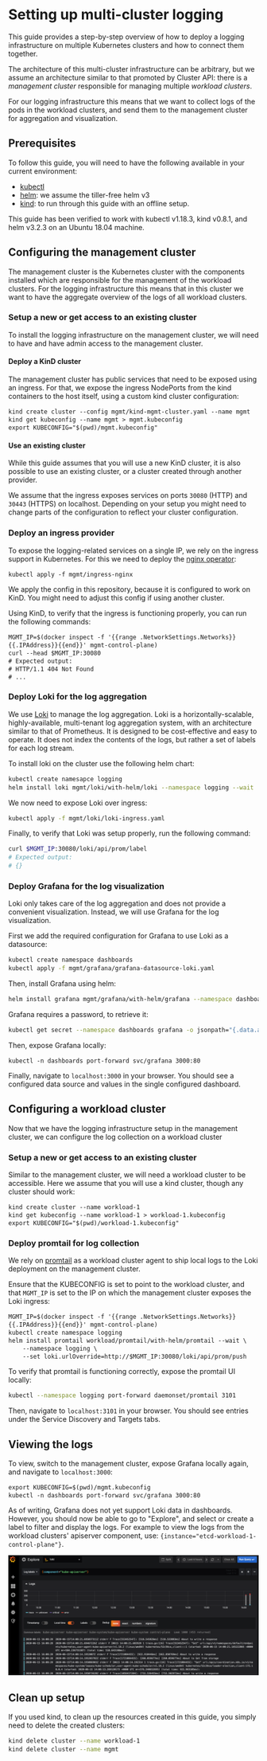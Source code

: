 # Setting up multi-cluster logging

This guide provides a step-by-step overview of how to deploy a logging 
infrastructure on multiple Kubernetes clusters and how to connect them together.

The architecture of this multi-cluster infrastructure can be arbitrary, but we
assume an architecture similar to that promoted by Cluster API: there is a 
_management cluster_ responsible for managing multiple _workload clusters_.

For our logging infrastructure this means that we want to collect logs of the 
pods in the workload clusters, and send them to the management cluster for 
aggregation and visualization. 

## Prerequisites 

To follow this guide, you will need to have the following available in your 
current environment:

- [kubectl](https://kubernetes.io/docs/tasks/tools/install-kubectl/)
- [helm](https://helm.sh/docs/intro/install/): we assume the tiller-free helm v3
- [kind](https://kind.sigs.k8s.io/docs/user/quick-start/): to run through this 
  guide with an offline setup. 

This guide has been verified to work with kubectl v1.18.3, kind v0.8.1, and 
helm v3.2.3 on an Ubuntu 18.04 machine.

## Configuring the management cluster

The management cluster is the Kubernetes cluster with the components installed 
which are responsible for the management of the workload clusters. For the 
logging infrastructure this means that in this cluster we want to have the 
aggregate overview of the logs of all workload clusters.

### Setup a new or get access to an existing cluster

To install the logging infrastructure on the management cluster, we will need 
to have and have admin access to the management cluster.

#### Deploy a KinD cluster

The management cluster has public services that need to be exposed using an 
ingress. For that, we expose the ingress NodePorts from the kind containers to
the host itself, using a custom kind cluster configuration:

```
kind create cluster --config mgmt/kind-mgmt-cluster.yaml --name mgmt
kind get kubeconfig --name mgmt > mgmt.kubeconfig
export KUBECONFIG="$(pwd)/mgmt.kubeconfig"
```

#### Use an existing cluster

While this guide assumes that you will use a new KinD cluster, it is also 
possible to use an existing cluster, or a cluster created through another 
provider. 

We assume that the ingress exposes services on ports `30080` (HTTP) and 
`30443` (HTTPS)  on localhost. Depending on your setup you might need to change
parts of the configuration to reflect your cluster configuration. 

### Deploy an ingress provider

To expose the logging-related services on a single IP, we rely on the ingress 
support in Kubernetes. For this we need to deploy the 
[nginx operator](https://github.com/kubernetes/ingress-nginx):

```
kubectl apply -f mgmt/ingress-nginx
```

We apply the config in this repository, because it is configured to work on KinD.
You might need to adjust this config if using another cluster.

Using KinD, to verify that the ingress is functioning properly, you can run the 
following commands:

```
MGMT_IP=$(docker inspect -f '{{range .NetworkSettings.Networks}}{{.IPAddress}}{{end}}' mgmt-control-plane)
curl --head $MGMT_IP:30080
# Expected output:
# HTTP/1.1 404 Not Found
# ...
``` 

### Deploy Loki for the log aggregation

We use [Loki](https://github.com/grafana/loki) to manage the log aggregation. 
Loki is a horizontally-scalable, highly-available, multi-tenant log aggregation 
system, with an architecture similar to that of Prometheus. It is designed to be 
cost-effective and easy to operate. It does not index the contents of the logs, 
but rather a set of labels for each log stream.

To install loki on the cluster use the following helm chart:
```bash
kubectl create namesapce logging
helm install loki mgmt/loki/with-helm/loki --namespace logging --wait
```

We now need to expose Loki over ingress:
```bash
kubectl apply -f mgmt/loki/loki-ingress.yaml
```

Finally, to verify that Loki was setup properly, run the following command:
```bash
curl $MGMT_IP:30080/loki/api/prom/label
# Expected output:
# {}
```

### Deploy Grafana for the log visualization

Loki only takes care of the log aggregation and does not provide a convenient
visualization. Instead, we will use Grafana for the log visualization.

First we add the required configuration for Grafana to use Loki as a datasource:
```bash
kubectl create namespace dashboards
kubectl apply -f mgmt/grafana/grafana-datasource-loki.yaml
``` 

Then, install Grafana using helm:
```bash
helm install grafana mgmt/grafana/with-helm/grafana --namespace dashboards --wait
```

Grafana requires a password, to retrieve it:
```bash
kubectl get secret --namespace dashboards grafana -o jsonpath="{.data.admin-password}" | base64 --decode ; echo
```

Then, expose Grafana locally:
```
kubectl -n dashboards port-forward svc/grafana 3000:80
```

Finally, navigate to `localhost:3000` in your browser. You should see a
configured data source and values in the single configured dashboard.


## Configuring a workload cluster

Now that we have the logging infrastructure setup in the management cluster, we
can configure the log collection on a workload cluster  

### Setup a new or get access to an existing cluster

Similar to the management cluster, we will need a workload cluster to be 
accessible. Here we assume that you will use a kind cluster, though any cluster 
should work:

```
kind create cluster --name workload-1
kind get kubeconfig --name workload-1 > workload-1.kubeconfig
export KUBECONFIG="$(pwd)/workload-1.kubeconfig"
```

### Deploy promtail for log collection

We rely on [promtail](https://github.com/grafana/loki/tree/master/docs/clients/promtail) 
as a workload cluster agent to ship local logs to the Loki deployment on the 
management cluster.

Ensure that the KUBECONFIG is set to point to the workload cluster, and that 
`MGMT_IP` is set to the IP on which the management cluster exposes the Loki 
ingress: 
```
MGMT_IP=$(docker inspect -f '{{range .NetworkSettings.Networks}}{{.IPAddress}}{{end}}' mgmt-control-plane)
kubectl create namespace logging
helm install promtail workload/promtail/with-helm/promtail --wait \
    --namespace logging \
    --set loki.urlOverride=http://$MGMT_IP:30080/loki/api/prom/push 
```

To verify that promtail is functioning correctly, expose the promtail UI locally:
```bash
kubectl --namespace logging port-forward daemonset/promtail 3101
```

Then, navigate to `localhost:3101` in your browser. You should see entries
under the Service Discovery and Targets tabs.

## Viewing the logs

To view, switch to the management cluster, expose Grafana locally again, 
and navigate to `localhost:3000`:
```
export KUBECONFIG=$(pwd)/mgmt.kubeconfig
kubectl -n dashboards port-forward svc/grafana 3000:80
```

As of writing, Grafana does not yet support Loki data in dashboards. However, 
you should now be able to go to "Explore", and select or create a label to 
filter and display the logs. For example to view the logs from the workload 
clusters' apiserver component, use: `{instance="etcd-workload-1-control-plane"}`.

![screenshot-grafana.png](./screenshot-grafana.png)

## Clean up setup

If you used kind, to clean up the resources created in this guide, you simply 
need to delete the created clusters:

```bash
kind delete cluster --name workload-1 
kind delete cluster --name mgmt
```
